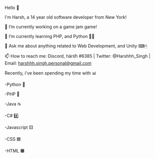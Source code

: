 Hello 👋

I'm Harsh, a 14 year old software developer from New York! 

🔭 I’m currently working on a game jam game! 

🌱 I’m currently learning PHP, and Python 🐍🐘

💬 Ask me about anything related to Web Development, and Unity ⌨🖱

📫 How to reach me: Discord, härśħ #6385 | Twitter: @Harshhh_Singh | Email: harshhh.singh.personal@gmail.com



Recently, i've been spending my time with 📊

-Python 🐍

-PHP 🐘

-Java ☕

-C# #️⃣ 

-Javascript 🟨

-CSS 🟦

-HTML 🟧

